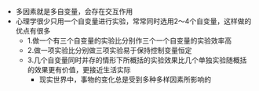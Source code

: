 - 多因素就是多自变量，会存在交互作用
- 心理学很少只用一个自变量进行实验，常常同时选用2～4个自变量，这样做的优点有很多
	- 1.做一个有三个自变量的实验比分别作三个一个自变量的实验效率高
	- 2.做一项实验比分别做三项实验易于保持控制变量恒定
	- 3.几个自变量同时并存的情形下所概括的实验效果比几个单独实验随概括的效果更有价值，更接近生活实际
		- 现实世界中，事物的变化总是受到多种多样因素所影响的